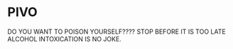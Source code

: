# PIVO
DO YOU WANT TO POISON YOURSELF???? STOP BEFORE IT IS TOO LATE ALCOHOL INTOXICATION IS NO JOKE.
